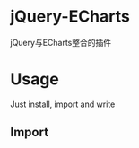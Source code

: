 <h1>jQuery-ECharts</h1>
<p>jQuery与ECharts整合的插件</p>

<h1>Usage</h1>
<p>Just install, import and write</p>

<h2>Import<h2>
<pre>
	<head>
		<script type="text/javascript" src="jquery.echarts.js"></script>
	</head>	
<pre>